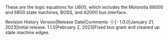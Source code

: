 These are the logic equations for U600, which includes the Motorolla 68000 and 6800 state machines, BOSS, and A2000 bus interface.

Revision History
Version|Release Date|Comments
-|-|-
1.0.0|January 21, 2023|Initial release.
1.1.0|February 2, 2023|Fixed bus grant and cleaned up state machine edges.
